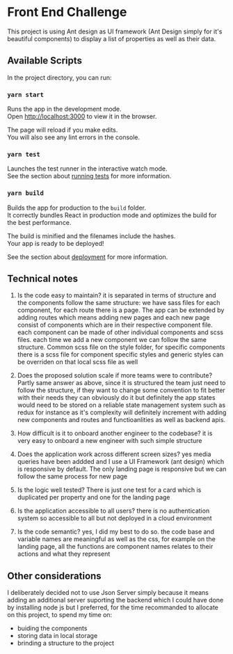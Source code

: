 # Front End Challenge

This project is using Ant design as UI framework (Ant Design simply for it's beautiful components) to display a list of properties as well as their data.

## Available Scripts

In the project directory, you can run:

### `yarn start`

Runs the app in the development mode.\
Open [http://localhost:3000](http://localhost:3000) to view it in the browser.

The page will reload if you make edits.\
You will also see any lint errors in the console.

### `yarn test`

Launches the test runner in the interactive watch mode.\
See the section about [running tests](https://facebook.github.io/create-react-app/docs/running-tests) for more information.

### `yarn build`

Builds the app for production to the `build` folder.\
It correctly bundles React in production mode and optimizes the build for the best performance.

The build is minified and the filenames include the hashes.\
Your app is ready to be deployed!

See the section about [deployment](https://facebook.github.io/create-react-app/docs/deployment) for more information.

## Technical notes

1. Is the code easy to maintain?
   it is separated in terms of structure and the components follow the same structure: we have sass files for each component, for each route there is a page. The app can be extended by adding routes which means adding new pages and each new page consist of components which are in their respective component file. each component can be made of other individual components and scss files. each time we add a new component we can follow the same structure.
   Common scss file on the style folder, for specific components there is a scss file for component specific styles and generic styles can be overriden on that local scss file as well

2. Does the proposed solution scale if more teams were to contribute?
   Partly same answer as above, since it is structured the team just need to follow the structure, if they want to change some convention to fit better with their needs they can obviously do it but definitely the app states would need to be stored on a reliable state management system such as redux for instance as it's complexity will definitely increment with adding new components and routes and functioanlities as well as backend apis.

3. How difficult is it to onboard another engineer to the codebase?
   it is very easy to onboard a new engineer with such simple structure

4. Does the application work across different screen sizes?
   yes media queries have been addded and I use a UI Framework (ant design) which is responsive by default. The only landing page is responsive but we can follow the same process for new page

5. Is the logic well tested?
   There is just one test for a card which is duplicated per property and one for the landing page

6. Is the application accessible to all users?
   there is no authentication system so accessible to all but not deployed in a cloud environment

7. Is the code semantic?
   yes, I did my best to do so. the code base and variable names are meaningful as well as the css, for example on the landing page, all the functions are component names relates to their actions and what they represent

## Other considerations

I deliberately decided not to use Json Server simply because it means adding an additional server suporting the backend which I could have done by installing node js but I preferred, for the time recommanded to allocate on this project, to spend my time on:

- buiding the components
- storing data in local storage
- brinding a structure to the project
